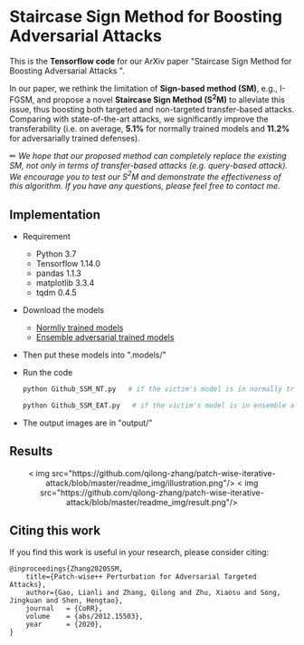 # Staircase Sign Method for Boosting Adversarial Attacks 
This is the **Tensorflow code**  for our ArXiv paper "Staircase Sign Method for Boosting Adversarial Attacks ".  

In our paper, we rethink the limitation of **Sign-based method (SM)**, e.g., I-FGSM, and propose a novel **Staircase Sign Method (S$^2$M)** to alleviate this issue, thus boosting  both targeted and non-targeted transfer-based attacks. Comparing with state-of-the-art attacks, we significantly improve
the transferability (i.e. on average, **5.1%** for normally trained models and **11.2%** for adversarially trained defenses). 

✏ *We hope that our proposed method can completely replace the existing SM, not only in terms of transfer-based attacks (e.g. query-based attack). We encourage you to test our S$^2$M and demonstrate the effectiveness of  this algorithm. If you have any questions, please feel free to contact me.*



## Implementation
- Requirement

  - Python 3.7
  - Tensorflow 1.14.0
  - pandas 1.1.3
  - matplotlib 3.3.4
  - tqdm 0.4.5

- Download the models

  - [Normlly trained models](https://github.com/tensorflow/models/tree/master/research/slim#Pretrained)
  - [Ensemble  adversarial trained models](https://github.com/tensorflow/models/tree/master/research/adv_imagenet_models?spm=5176.12282029.0.0.3a9e79b7cynrQf)
  
- Then put these models into ".models/"

- Run the code

  ```python
  python Github_SSM_NT.py   # if the victim's model is in normally trained models
  ```

  ```python
  python Github_SSM_EAT.py   # if the victim's model is in ensemble adversarially trained models
  ```

- The output images are in "output/"

## Results

<p align="center">
< img src="https://github.com/qilong-zhang/patch-wise-iterative-attack/blob/master/readme_img/illustration.png"/>
< img src="https://github.com/qilong-zhang/patch-wise-iterative-attack/blob/master/readme_img/result.png"/>
</p>

## Citing this work

If you find this work is useful in your research, please consider citing:

```
@inproceedings{Zhang2020SSM,
    title={Patch-wise++ Perturbation for Adversarial Targeted Attacks},
    author={Gao, Lianli and Zhang, Qilong and Zhu, Xiaosu and Song, Jingkuan and Shen, Hengtao},
    journal   = {CoRR},
    volume    = {abs/2012.15503},
    year      = {2020},
}
```